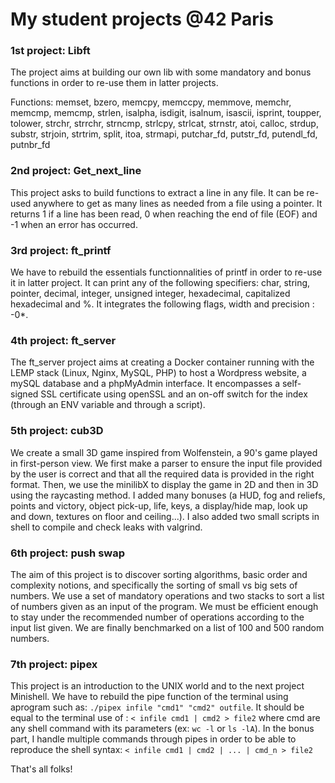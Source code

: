 # My student projects @42 Paris

### 1st project: Libft
The project aims at building our own lib with some mandatory and bonus functions in order to re-use them in latter projects.

  Functions:
memset, bzero, memcpy, memccpy, memmove, memchr, memcmp, memcmp, strlen, isalpha, isdigit, isalnum, isascii, isprint, toupper, tolower, strchr, strrchr, strncmp, strlcpy, strlcat, strnstr, atoi, calloc, strdup, substr, strjoin, strtrim, split, itoa, strmapi, putchar_fd, putstr_fd, putendl_fd, putnbr_fd


### 2nd project: Get_next_line
This project asks to build functions to extract a line in any file. It can be re-used anywhere to get as many lines as needed from a file using a pointer. It returns 1 if a line has been read, 0 when reaching the end of file (EOF) and -1 when an error has occurred.


### 3rd project: ft_printf
We have to rebuild the essentials functionnalities of printf in order to re-use it in latter project. It can print any of the following specifiers: char, string, pointer, decimal, integer, unsigned integer, hexadecimal, capitalized hexadecimal and %. It integrates the following flags, width and precision : -0*.

### 4th project: ft_server
The ft_server project aims at creating a Docker container running with the LEMP stack (Linux, Nginx, MySQL, PHP) to host a Wordpress website, a mySQL database and a phpMyAdmin interface. It encompasses a self-signed SSL certificate using openSSL and an on-off switch for the index (through an ENV variable and through a script).

### 5th project: cub3D
We create a small 3D game inspired from Wolfenstein, a 90's game played in first-person view. We first make a parser to ensure the input file provided by the user is correct and that all the required data is provided in the right format. Then, we use the minilibX to display the game in 2D and then in 3D using the raycasting method.
I added many bonuses (a HUD, fog and reliefs, points and victory, object pick-up, life, keys, a display/hide map, look up and down, textures on floor and ceiling...). I also added two small scripts in shell to compile and check leaks with valgrind.

### 6th project: push swap
The aim of this project is to discover sorting algorithms, basic order and complexity notions, and specifically the sorting of small vs big sets of numbers.
We use a set of mandatory operations and two stacks to sort a list of numbers given as an input of the program. We must be efficient enough to stay under the recommended number of operations according to the input list given. We are finally benchmarked on a list of 100 and 500 random numbers.

### 7th project: pipex
This project is an introduction to the UNIX world and to the next project Minishell. We have to rebuild the pipe function of the terminal using aprogram such as: `./pipex infile "cmd1" "cmd2" outfile`. It should be equal to the terminal use of : `< infile cmd1 | cmd2 > file2` where cmd are any shell command with its parameters (ex: `wc -l` or `ls -lA`). In the bonus part, I handle multiple commands through pipes in order to be able to reproduce the shell syntax: `< infile cmd1 | cmd2 | ... | cmd_n > file2`

That's all folks!
